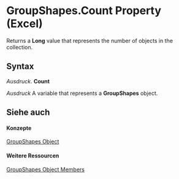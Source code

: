 
# GroupShapes.Count Property (Excel)

Returns a  **Long** value that represents the number of objects in the collection.


## Syntax

 _Ausdruck_. **Count**

 _Ausdruck_ A variable that represents a **GroupShapes** object.


## Siehe auch


#### Konzepte


[GroupShapes Object](252d35da-9ab4-97f4-1e00-48ccfc003534.md)
#### Weitere Ressourcen


[GroupShapes Object Members](http://msdn.microsoft.com/library/cce51f4a-3915-072a-adbb-4fc3a7827c53%28Office.15%29.aspx)